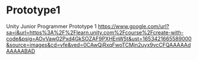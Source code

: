 # Prototype1
Unity Junior Programmer Prototype 1
https://www.google.com/url?sa=i&url=https%3A%2F%2Flearn.unity.com%2Fcourse%2Fcreate-with-code&psig=AOvVaw02Pxd4GkSOZAF9PXHEnW5t&ust=1653421665589000&source=images&cd=vfe&ved=0CAwQjRxqFwoTCMjn2uyx9vcCFQAAAAAdAAAAABAD
